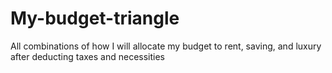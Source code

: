 # My-budget-triangle
All combinations of how I will allocate my budget to rent, saving, and luxury after deducting taxes and necessities
